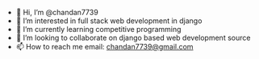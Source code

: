 - 👋 Hi, I’m @chandan7739
- 👀 I’m interested in full stack web development in django
- 🌱 I’m currently learning competitive programming 
- 💞️ I’m looking to collaborate on django based web development source
- 📫 How to reach me email: chandan7739@gmail.com

<!---
chandan7739/chandan7739 is a ✨ special ✨ repository because its `README.md` (this file) appears on your GitHub profile.
You can click the Preview link to take a look at your changes.
--->
